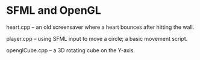 # SFML and OpenGL

heart.cpp – an old screensaver where a heart bounces after hitting the wall.

player.cpp – using SFML input to move a circle; a basic movement script.

openglCube.cpp – a 3D rotating cube on the Y-axis.
